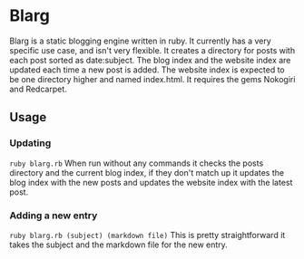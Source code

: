 # Blarg

Blarg is a static blogging engine written in ruby. It currently has a 
very specific use case, and isn't very flexible. It creates a directory
for posts with each post sorted as date:subject. The blog index and the
website index are updated each time a new post is added. The website 
index is expected to be one directory higher and named index.html. It 
requires the gems Nokogiri and Redcarpet.

## Usage

### Updating
`ruby blarg.rb`
When run without any commands it checks the posts directory and the 
current blog index, if they don't match up it updates the blog index
with the new posts and updates the website index with the latest post. 

### Adding a new entry
`ruby blarg.rb (subject) (markdown file)`
This is pretty straightforward it takes the subject and the markdown
file for the new entry.

